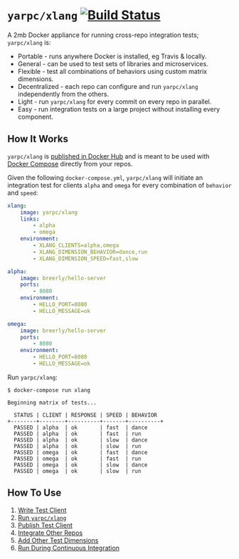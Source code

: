 # `yarpc/xlang` [![Build Status](https://travis-ci.org/yarpc/xlang.svg?branch=master)](https://travis-ci.org/yarpc/xlang)

A 2mb Docker appliance for running cross-repo integration tests; `yarpc/xlang` is:

* Portable - runs anywhere Docker is installed, eg Travis & locally.
* General - can be used to test sets of libraries and microservices.
* Flexible - test all combinations of behaviors using custom matrix dimensions.
* Decentralized - each repo can configure and run `yarpc/xlang` independently from the others.
* Light - run `yarpc/xlang` for every commit on every repo in parallel.
* Easy - run integration tests on a large project without installing every component.

## How It Works

`yarpc/xlang` is [published in Docker Hub](https://hub.docker.com/r/yarpc/xlang/) and is
meant to be used with [Docker Compose](https://docs.docker.com/compose/) directly from your repos.

Given the following `docker-compose.yml`, `yarpc/xlang` will initiate an integration test for clients
`alpha` and `omega` for every combination of `behavior` and `speed`:

```yml
xlang:
    image: yarpc/xlang
    links:
        - alpha
        - omega
    environment:
        - XLANG_CLIENTS=alpha,omega
        - XLANG_DIMENSION_BEHAVIOR=dance,run
        - XLANG_DIMENSION_SPEED=fast,slow

alpha:
    image: breerly/hello-server
    ports:
        - 8080
    environment:
        - HELLO_PORT=8080
        - HELLO_MESSAGE=ok

omega:
    image: breerly/hello-server
    ports:
        - 8080
    environment:
        - HELLO_PORT=8080
        - HELLO_MESSAGE=ok
```

Run `yarpc/xlang`:

```
$ docker-compose run xlang

Beginning matrix of tests...

  STATUS | CLIENT | RESPONSE | SPEED | BEHAVIOR
+--------+--------+----------+-------+----------+
  PASSED | alpha  | ok       | fast  | dance
  PASSED | alpha  | ok       | fast  | run
  PASSED | alpha  | ok       | slow  | dance
  PASSED | alpha  | ok       | slow  | run
  PASSED | omega  | ok       | fast  | dance
  PASSED | omega  | ok       | fast  | run
  PASSED | omega  | ok       | slow  | dance
  PASSED | omega  | ok       | slow  | run
```

## How To Use

1. [Write Test Client](docs/write-test-client.md)
2. [Run `yarpc/xlang`](docs/run-xlang.md)
3. [Publish Test Client](docs/publish-test-client.md)
4. [Integrate Other Repos](docs/integrate-other-repos.md)
5. [Add Other Test Dimensions](docs/add-other-dimensions.md)
6. [Run During Continuous Integration](docs/add-to-ci.md)

